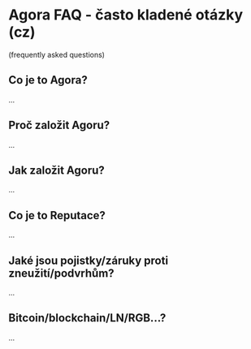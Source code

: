 # Agora FAQ - často kladené otázky (cz)
(frequently asked questions)

## Co je to Agora?
...

## Proč založit Agoru?
...

## Jak založit Agoru?
...

## Co je to Reputace?
...

## Jaké jsou pojistky/záruky proti zneužití/podvrhům?
...

## Bitcoin/blockchain/LN/RGB...?
...
